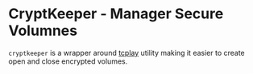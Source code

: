 # CryptKeeper - Manager Secure Volumnes

`cryptkeeper` is a wrapper around [tcplay][tcplay] utility making it easier to
create open and close encrypted volumes.


[tcplay]: https://wiki.archlinux.org/index.php/Tcplay
